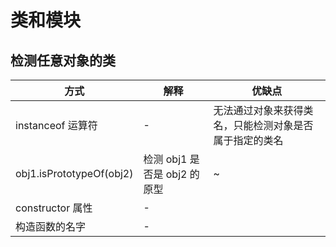 # 类和模块

## 检测任意对象的类

| 方式                       | 解释                   | 优缺点                         |
|--------------------------|----------------------|-----------------------------|
| instanceof 运算符           | -                    | 无法通过对象来获得类名，只能检测对象是否属于指定的类名 |
| obj1.isPrototypeOf(obj2) | 检测 obj1 是否是 obj2 的原型 | ~                           |
| constructor 属性           | -                    |                             |
| 构造函数的名字                  | -                    |                             |